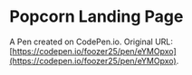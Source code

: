 # Popcorn Landing Page

A Pen created on CodePen.io. Original URL: [https://codepen.io/foozer25/pen/eYMOpxo](https://codepen.io/foozer25/pen/eYMOpxo).

